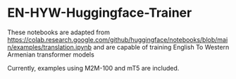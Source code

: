 # EN-HYW-Huggingface-Trainer

These notebooks are adapted from https://colab.research.google.com/github/huggingface/notebooks/blob/main/examples/translation.ipynb
and are capable of training English To Western Armenian transformer models

Currently, examples using M2M-100 and mT5 are included.
